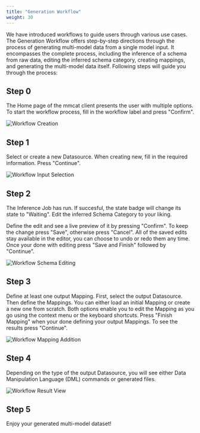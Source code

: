 ```yaml
---
title: "Generation Workflow"
weight: 30
---
```


We have introduced workflows to guide users through various use cases. The Generation Workflow offers step-by-step directions through the process of generating multi-model data from a single model input. It encompasses the complete process, including the inference of a schema from raw data, editing the inferred schema category, creating mappings, and generating the multi-model data itself. Following steps will guide you through the process:

## Step 0
The Home page of the mmcat client presents the user with multiple options. To start the workflow process, fill in the workflow label and press "Confirm".

![Workflow Creation](/img/new-workflow.png)

## Step 1
Select or create a new Datasource. When creating new, fill in the required information. Press "Continue".

![Workflow Input Selection](/img/select-input.png)

## Step 2
The Inference Job has run. If succesful, the state badge will change its state to "Waiting". Edit the inferred Schema Category to your liking. 

Define the edit and see a live preview of it by pressing "Confirm". To keep the change press "Save", otherwise press "Cancel". All of the saved edits stay available in the editor, you can choose to undo or redo them any time. Once your done with editing press "Save and Finish" followed by "Continue". 

![Workflow Schema Editing](/img/edit-schema.png)

## Step 3
Define at least one output Mapping. First, select the output Datasource. Then define the Mappings. You can either load an initial Mapping or create a new one from scratch. Both options enable you to edit the Mapping as you go using the context menu or the keyboard shortcuts. Press "Finish Mapping" when your done defining your output Mappings. To see the results press "Continue".

![Workflow Mapping Addition](/img/add-mappings.png)

## Step 4
Depending on the type of the output Datasource, you will see either Data Manipulation Language (DML) commands or generated files.

![Workflow Result View](/img/view-results.png)

## Step 5
Enjoy your generated multi-model dataset!

